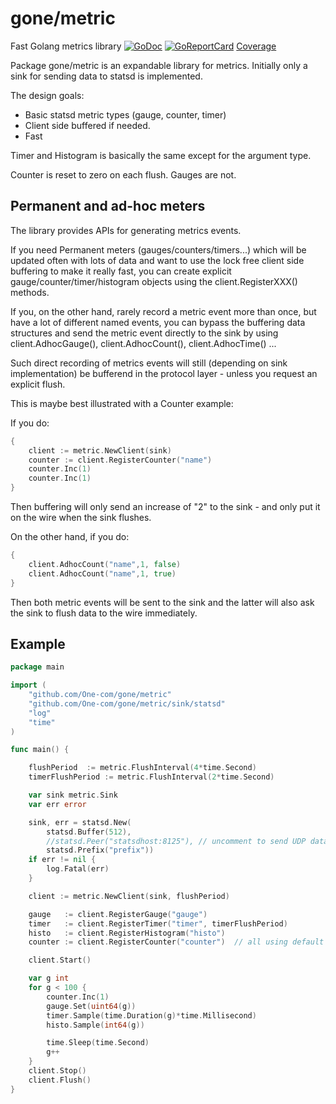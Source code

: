 # gone/metric

Fast Golang metrics library [![GoDoc](https://godoc.org/github.com/one-com/gone/metric?status.svg)](https://godoc.org/github.com/one-com/gone/metric) [![GoReportCard](https://goreportcard.com/badge/github.com/One-com/gone)](https://goreportcard.com/report/github.com/One-com/gone/metric) [Coverage](http://gocover.io/github.com/One-com/gone/metric)

Package gone/metric is an expandable library for metrics.
Initially only a sink for sending data to statsd is implemented.

The design goals:

* Basic statsd metric types (gauge, counter, timer)
* Client side buffered if needed.
* Fast

Timer and Histogram is basically the same except for the argument type.

Counter is reset to zero on each flush. Gauges are not.

## Permanent and ad-hoc meters

The library provides APIs for generating metrics events.

If you need Permanent meters (gauges/counters/timers...) which will be updated often with lots of data and want to use the lock free client side buffering to make it really fast, you can create explicit gauge/counter/timer/histogram objects using the client.RegisterXXX() methods.

If you, on the other hand, rarely record a metric event more than once, but have a lot of different named events, you can bypass the buffering data structures and send the metric event directly to the sink by using client.AdhocGauge(), client.AdhocCount(), client.AdhocTime() ...

Such direct recording of metrics events will still (depending on sink implementation) be bufferend in the protocol layer - unless you request an explicit flush.

This is maybe best illustrated with a Counter example:

If you do:

```go
{
    client := metric.NewClient(sink)
    counter := client.RegisterCounter("name")
    counter.Inc(1)
    counter.Inc(1)
}
```

Then buffering will only send an increase of "2" to the sink - and only put it on the wire when the sink flushes.

On the other hand, if you do:

```go
{
    client.AdhocCount("name",1, false)
    client.AdhocCount("name",1, true)
}
```

Then both metric events will be sent to the sink and the latter will also ask the sink to flush data to the wire immediately.

## Example

```go
package main

import (
	"github.com/One-com/gone/metric"
	"github.com/One-com/gone/metric/sink/statsd"
	"log"
	"time"
)

func main() {

	flushPeriod  := metric.FlushInterval(4*time.Second)
	timerFlushPeriod := metric.FlushInterval(2*time.Second)

	var sink metric.Sink
	var err error

	sink, err = statsd.New(
		statsd.Buffer(512),
		//statsd.Peer("statsdhost:8125"), // uncomment to send UDP data.
		statsd.Prefix("prefix"))
	if err != nil {
		log.Fatal(err)
	}

	client := metric.NewClient(sink, flushPeriod)

	gauge   := client.RegisterGauge("gauge")
	timer   := client.RegisterTimer("timer", timerFlushPeriod)
	histo   := client.RegisterHistogram("histo")
	counter := client.RegisterCounter("counter")  // all using default client flushperiod

	client.Start()

	var g int
	for g < 100 {
		counter.Inc(1)
		gauge.Set(uint64(g))
		timer.Sample(time.Duration(g)*time.Millisecond)
		histo.Sample(int64(g))

		time.Sleep(time.Second)
		g++
	}
	client.Stop()
	client.Flush()
}
```
